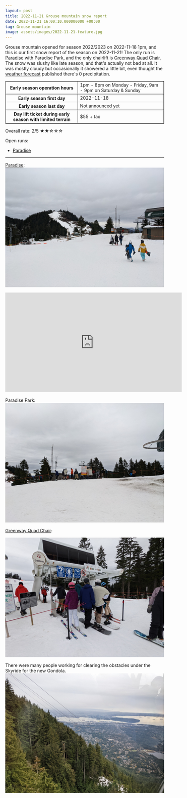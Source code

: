 ```yaml
---
layout: post
title: 2022-11-21 Grouse mountain snow report
date: 2022-11-21 16:00:10.000000000 +00:00
tag: Grouse mountain
image: assets/images/2022-11-21-feature.jpg
---
```


Grouse mountain opened for season 2022/2023 on 2022-11-18 1pm, and this is our first snow report of the season on 2022-11-21!
The only run is [Paradise](/grouse/paradise) with Paradise Park, and the only chairlift is [Greenway Quad Chair](/grouse/greenway-chair/). The snow was slushy like late season, and that's actually not bad at all.
It was mostly cloudy but occasionally it showered a little bit, even thought the [weather forecast](https://www.snow-forecast.com/resorts/Grouse-Mountain/6day/mid) published there's 0 precipitation.

<table border=1>
<tr>
<th>Early season operation hours</th>
<td>1pm - 8pm on Monday - Friday, 9am - 9pm on Saturday & Sunday</td>
</tr><tr>
<th>Early season first day</th>
<td>2022-11-18</td>
</tr><tr>
<th>Early season last day</th>
<td>Not announced yet</td>
</tr><tr>
<th>Day lift ticket during early season with limited terrain</th>
<td>$55 + tax</td>
</tr>
</table>

Overall rate: 2/5 ★★☆☆☆

Open runs:

* [Paradise](/grouse/paradise)

---

[Paradise](/grouse/paradise):
![](/assets/images/2022-11-21-paradise.jpg)

<iframe width="560" height="315" src="https://www.youtube.com/embed/_7p_3SIYaRA" title="YouTube video player" frameborder="0" allow="accelerometer; autoplay; clipboard-write; encrypted-media; gyroscope; picture-in-picture; web-share" allowfullscreen></iframe>

Paradise Park:
![](/assets/images/2022-11-21-paradise-park.jpg)

[Greenway Quad Chair](/grouse/greenway-chair/):

![](/assets/images/2022-11-21-greenway-chair.jpg)

There were many people working for clearing the obstacles under the Skyride for the new Gondola.
![](/assets/images/2022-11-21-construction-for-new-gondola.jpg)
